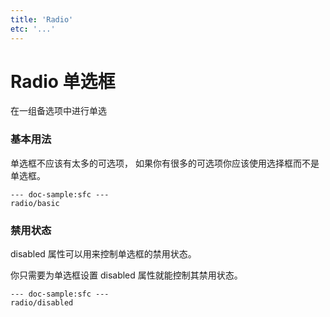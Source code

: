 ```yaml
---
title: 'Radio'
etc: '...'
---
```


# Radio 单选框

在一组备选项中进行单选

### 基本用法
单选框不应该有太多的可选项， 如果你有很多的可选项你应该使用选择框而不是单选框。

```vue
--- doc-sample:sfc ---
radio/basic
```

### 禁用状态
disabled 属性可以用来控制单选框的禁用状态。

你只需要为单选框设置 disabled 属性就能控制其禁用状态。

```vue
--- doc-sample:sfc ---
radio/disabled
```
